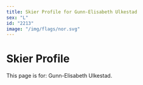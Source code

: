 ```yaml
---
title: Skier Profile for Gunn-Elisabeth Ulkestad
sex: "L"
id: "2213"
image: "/img/flags/nor.svg" 
---
```


# Skier Profile

This page is for: Gunn-Elisabeth Ulkestad.
    